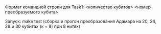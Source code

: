 Формат командной строки для Task1: <количество кубитов> <номер преобразуемого кубита>

Запуск: make test (сборка и прогон преобразования Адамара на 20, 24, 28 и 30 кубитах (к = 8) при 8 нитях) 
